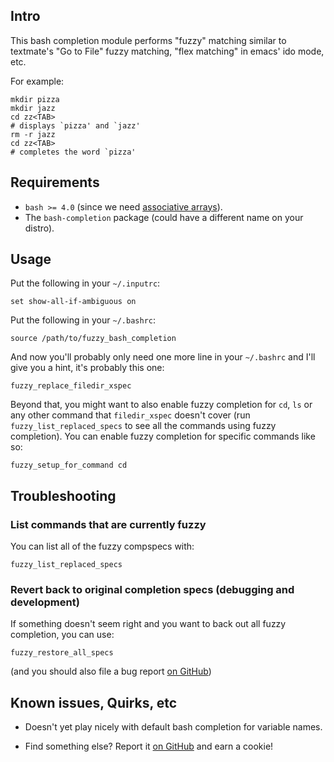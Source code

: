 ## Intro

This bash completion module performs "fuzzy" matching similar to
textmate's "Go to File" fuzzy matching, "flex matching" in emacs' ido
mode, etc.

For example:

    mkdir pizza
    mkdir jazz
    cd zz<TAB>
    # displays `pizza' and `jazz'
    rm -r jazz
    cd zz<TAB>
    # completes the word `pizza'

## Requirements

  - `bash >= 4.0` (since we need
    [associative arrays](http://www.gnu.org/software/bash/manual/html_node/Arrays.html)).
  - The `bash-completion` package (could have a different name on your
    distro).

## Usage

Put the following in your `~/.inputrc`:

    set show-all-if-ambiguous on

Put the following in your `~/.bashrc`:

    source /path/to/fuzzy_bash_completion

And now you'll probably only need one more line in your `~/.bashrc`
and I'll give you a hint, it's probably this one:

    fuzzy_replace_filedir_xspec

Beyond that, you might want to also enable fuzzy completion for `cd`,
`ls` or any other command that `filedir_xspec` doesn't cover (run
`fuzzy_list_replaced_specs` to see all the commands using fuzzy
completion). You can enable fuzzy completion for specific commands
like so:

    fuzzy_setup_for_command cd

## Troubleshooting

### List commands that are currently fuzzy

You can list all of the fuzzy compspecs with:

    fuzzy_list_replaced_specs

### Revert back to original completion specs (debugging and development)

If something doesn't seem right and you want to back out all fuzzy
completion, you can use:

    fuzzy_restore_all_specs

(and you should also file a bug report [on
GitHub](https://github.com/mgalgs/fuzzy_bash_completion/issues))


## Known issues, Quirks, etc

* Doesn't yet play nicely with default bash completion for variable
  names.

* Find something else? Report it [on
  GitHub](https://github.com/mgalgs/fuzzy_bash_completion/issues) and
  earn a cookie!
